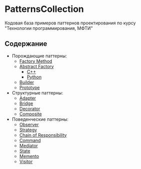# PatternsCollection
Кодовая база примеров паттернов проектирования по курсу "Технологии программирования, МФТИ"

## Содержание

* Порождающие паттерны:
  * [Factory Method](/FactoryMethod/python-source)
  * [Abstract Factory](/AbstractFactory)
    * [C++](/AbstractFactory/cpp-source)
    * [Python](/AbstractFactory/python-source)
  * [Builder](/Builder/python-source)
  * [Prototype](/Prototype/cpp-source)
* Структурные паттерны:
  * [Adapter](/Adapter/cpp-source)
  * [Bridge](/Bridge/cpp-source)
  * [Decorator](/Decorator/cpp-source)
  * [Composite](/Composite/cpp-source)
* Поведенческие паттерны:
  * [Observer](/Observer/cpp-source)
  * [Strategy](/Strategy/cpp-source)
  * [Chain of Responsibility](/ChainResponsibility/cpp-source)
  * [Command](/Command/cpp-source)
  * [Mediator](/Mediator/cpp-source)
  * [State](/State/cpp-source)
  * [Memento](/Memento/cpp-source)
  * [Visitor](/Visitor/cpp-source)
